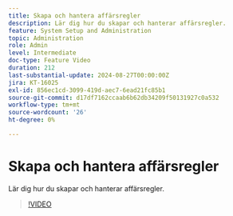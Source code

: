```yaml
---
title: Skapa och hantera affärsregler
description: Lär dig hur du skapar och hanterar affärsregler.
feature: System Setup and Administration
topic: Administration
role: Admin
level: Intermediate
doc-type: Feature Video
duration: 212
last-substantial-update: 2024-08-27T00:00:00Z
jira: KT-16025
exl-id: 856ec1cd-3099-419d-aec7-6ead21fc85b1
source-git-commit: d17df7162ccaab6b62db34209f50131927c0a532
workflow-type: tm+mt
source-wordcount: '26'
ht-degree: 0%

---
```


# Skapa och hantera affärsregler

Lär dig hur du skapar och hanterar affärsregler.

>[!VIDEO](https://video.tv.adobe.com/v/3433105/?quality=12&learn=on&enablevpops)
